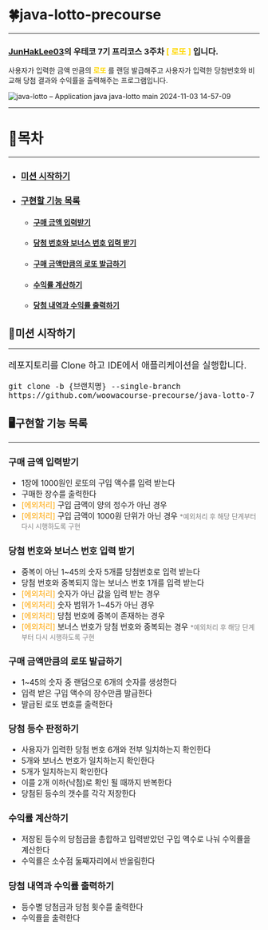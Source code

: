 # 🍀java-lotto-precourse


---

### [JunHakLee03](https://github.com/JunHakLee03)의 우테코 7기 프리코스 3주차 <span style="color:gold"> **[ 로또 ]** </span> 입니다.

사용자가 입력한 금액 만큼의 <span style="color:gold"> **로또** </span>를 랜덤 발급해주고 
사용자가 입력한 당첨번호와 비교해 당첨 결과와 수익률을 출력해주는 프로그램입니다.

![java-lotto – Application java  java-lotto main  2024-11-03 14-57-09](https://github.com/user-attachments/assets/fb9f80ab-e9bd-4274-a744-8af3668961ad)

---

# 📜목차

---
<span style="font-size:105%">

- ### [미션 시작하기](#미션-시작하기)
- ### [구현할 기능 목록](#구현할-기능-목록)
    - #### [구매 금액 입력받기](#구매-금액-입력받기)
    - #### [당첨 번호와 보너스 번호 입력 받기](#당첨-번호와-보너스-번호-입력-받기)
    - #### [구매 금액만큼의 로또 발급하기](#구매-금액만큼의-로또-발급하기)
    - #### [수익률 계산하기](#수익률-계산하기)
    - #### [당첨 내역과 수익률 출력하기](#당첨-내역과-수익률-출력하기)

</span>

## 🚩미션 시작하기

---
<span style="font-size:130%">

레포지토리를 Clone 하고 IDE에서 애플리케이션을 실행합니다.  

`git clone -b {브랜치명} --single-branch https://github.com/woowacourse-precourse/java-lotto-7`

</span>

## 🖥️구현할 기능 목록

---
<span style="font-size:110%">

### 구매 금액 입력받기

- 1장에 1000원인 로또의 구입 액수를 입력 받는다
- 구매한 장수를 출력한다
- <span style="color:orange"> [에외처리] </span> 구입 금액이 양의 정수가 아닌 경우
- <span style="color:orange"> [에외처리] </span> 구입 금액이 1000원 단위가 아닌 경우
<span style="font-size:87%; color:gray"> *예외처리 후 해당 단계부터 다시 시행하도록 구현 </span>

### 당첨 번호와 보너스 번호 입력 받기

- 중복이 아닌 1~45의 숫자 5개를 당첨번호로 입력 받는다
- 당첨 번호와 중복되지 않는 보너스 번호 1개를 입력 받는다
- <span style="color:orange"> [에외처리] </span> 숫자가 아닌 값을 입력 받는 경우
- <span style="color:orange"> [에외처리] </span> 숫자 범위가 1~45가 아닌 경우
- <span style="color:orange"> [에외처리] </span> 당첨 번호에 중복이 존재하는 경우
- <span style="color:orange"> [에외처리] </span> 보너스 번호가 당첨 번호와 중복되는 경우
<span style="font-size:87%; color:gray"> *예외처리 후 해당 단계부터 다시 시행하도록 구현 </span>

### 구매 금액만큼의 로또 발급하기

- 1~45의 숫자 중 랜덤으로 6개의 숫자를 생성한다
- 입력 받은 구입 액수의 장수만큼 발급한다
- 발급된 로또 번호를 출력한다

### 당첨 등수 판정하기

- 사용자가 입력한 당첨 번호 6개와 전부 일치하는지 확인한다
- 5개와 보너스 번호가 일치하는지 확인한다
- 5개가 일치하는지 확인한다
- 이를 2개 이하(낙첨)로 확인 될 때까지 반복한다
- 당첨된 등수의 갯수를 각각 저장한다

### 수익률 계산하기

- 저장된 등수의 당첨금을 총합하고 입력받았던 구입 액수로 나눠 수익률을 계산한다
- 수익률은 소수점 둘째자리에서 반올림한다

### 당첨 내역과 수익률 출력하기

- 등수별 당첨금과 당첨 횟수를 출력한다
- 수익률을 출력한다

</span>
